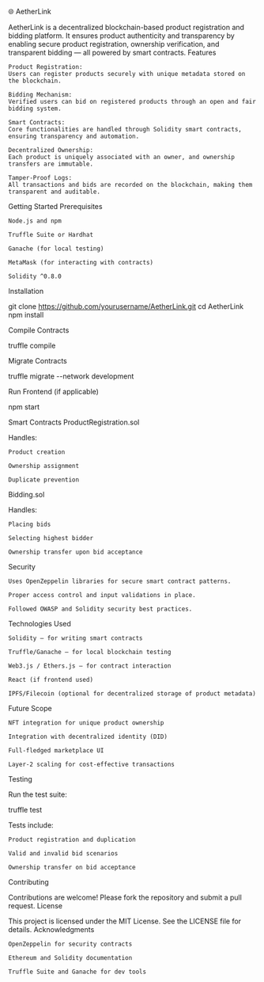 🌐 AetherLink

AetherLink is a decentralized blockchain-based product registration and bidding platform. It ensures product authenticity and transparency by enabling secure product registration, ownership verification, and transparent bidding — all powered by smart contracts.
Features

    Product Registration:
    Users can register products securely with unique metadata stored on the blockchain.

    Bidding Mechanism:
    Verified users can bid on registered products through an open and fair bidding system.

    Smart Contracts:
    Core functionalities are handled through Solidity smart contracts, ensuring transparency and automation.

    Decentralized Ownership:
    Each product is uniquely associated with an owner, and ownership transfers are immutable.

    Tamper-Proof Logs:
    All transactions and bids are recorded on the blockchain, making them transparent and auditable.

Getting Started
Prerequisites

    Node.js and npm

    Truffle Suite or Hardhat

    Ganache (for local testing)

    MetaMask (for interacting with contracts)

    Solidity ^0.8.0

Installation

git clone https://github.com/yourusername/AetherLink.git
cd AetherLink
npm install

Compile Contracts

truffle compile

Migrate Contracts

truffle migrate --network development

Run Frontend (if applicable)

npm start

Smart Contracts
ProductRegistration.sol

Handles:

    Product creation

    Ownership assignment

    Duplicate prevention

Bidding.sol

Handles:

    Placing bids

    Selecting highest bidder

    Ownership transfer upon bid acceptance

Security

    Uses OpenZeppelin libraries for secure smart contract patterns.

    Proper access control and input validations in place.

    Followed OWASP and Solidity security best practices.

Technologies Used

    Solidity — for writing smart contracts

    Truffle/Ganache — for local blockchain testing

    Web3.js / Ethers.js — for contract interaction

    React (if frontend used)

    IPFS/Filecoin (optional for decentralized storage of product metadata)

Future Scope

    NFT integration for unique product ownership

    Integration with decentralized identity (DID)

    Full-fledged marketplace UI

    Layer-2 scaling for cost-effective transactions

Testing

Run the test suite:

truffle test

Tests include:

    Product registration and duplication

    Valid and invalid bid scenarios

    Ownership transfer on bid acceptance

Contributing

Contributions are welcome! Please fork the repository and submit a pull request.
License

This project is licensed under the MIT License. See the LICENSE file for details.
Acknowledgments

    OpenZeppelin for security contracts

    Ethereum and Solidity documentation

    Truffle Suite and Ganache for dev tools
